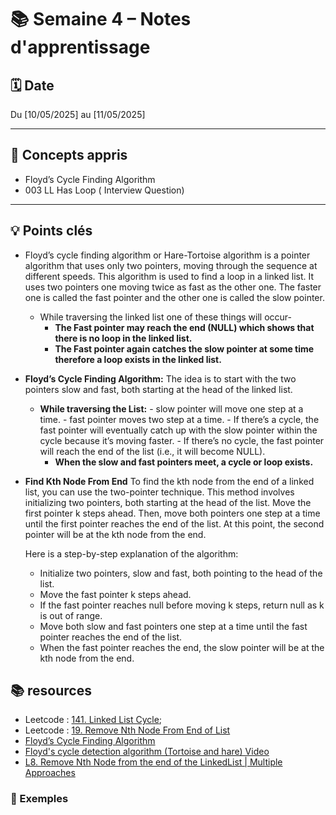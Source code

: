 # 📚 Semaine 4 – Notes d'apprentissage

## 🗓️ Date

Du [10/05/2025] au [11/05/2025]

---

## 🧠 Concepts appris

- Floyd’s Cycle Finding Algorithm
- 003 LL Has Loop ( Interview Question)

---

## 💡 Points clés

- Floyd’s cycle finding algorithm or Hare-Tortoise algorithm is a pointer algorithm that uses only two pointers, moving through the sequence at different speeds. This algorithm is used to find a loop in a linked list. It uses two pointers one moving twice as fast as the other one. The faster one is called the fast pointer and the other one is called the slow pointer.
  - While traversing the linked list one of these things will occur-
    - **The Fast pointer may reach the end (NULL) which shows that there is no loop in the linked list.**
    - **The Fast pointer again catches the slow pointer at some time therefore a loop exists in the linked list.**
- **Floyd’s Cycle Finding Algorithm:**
  The idea is to start with the two pointers slow and fast, both starting at the head of the linked list.
  - **While traversing the List:** - slow pointer will move one step at a time. - fast pointer moves two step at a time. - If there’s a cycle, the fast pointer will eventually catch up with the slow pointer within the cycle because it’s moving faster. - If there’s no cycle, the fast pointer will reach the end of the list (i.e., it will become NULL).
    - **When the slow and fast pointers meet, a cycle or loop exists.**
- **Find Kth Node From End**
  To find the kth node from the end of a linked list, you can use the two-pointer technique. This method involves initializing two pointers, both starting at the head of the list. Move the first pointer k steps ahead. Then, move both pointers one step at a time until the first pointer reaches the end of the list. At this point, the second pointer will be at the kth node from the end.

  Here is a step-by-step explanation of the algorithm:

  - Initialize two pointers, slow and fast, both pointing to the head of the list.
  - Move the fast pointer k steps ahead.
  - If the fast pointer reaches null before moving k steps, return null as k is out of range.
  - Move both slow and fast pointers one step at a time until the fast pointer reaches the end of the list.
  - When the fast pointer reaches the end, the slow pointer will be at the kth node from the end.

## 📚 resources

- Leetcode : [141. Linked List Cycle](https://leetcode.com/problems/linked-list-cycle/description/);
- Leetcode : [19. Remove Nth Node From End of List](https://leetcode.com/problems/remove-nth-node-from-end-of-list/description/)
- [Floyd’s Cycle Finding Algorithm](https://www.geeksforgeeks.org/floyds-cycle-finding-algorithm/#algorithm)
- [Floyd's cycle detection algorithm (Tortoise and hare) Video](https://youtu.be/PvrxZaH_eZ4?si=mcwZbXWDBXVMVxnW)
- [L8. Remove Nth Node from the end of the LinkedList | Multiple Approaches](https://youtu.be/3kMKYQ2wNIU?si=2Ry_QYk6Y53l0dv5)

### 📝 Exemples
